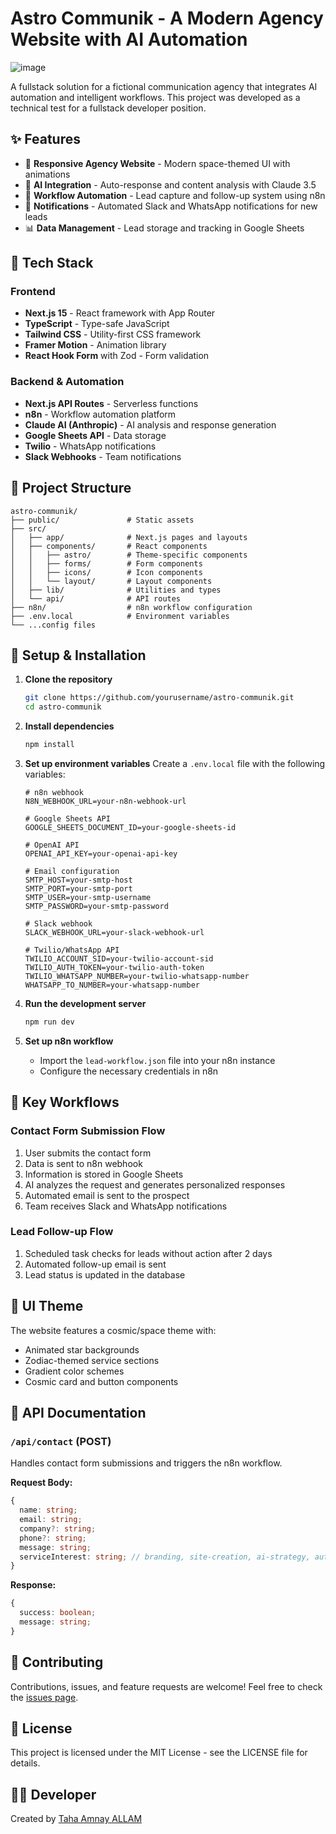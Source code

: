 # Astro Communik - A Modern Agency Website with AI Automation

![image](https://github.com/user-attachments/assets/d4a86399-04c0-4b4d-8417-226ca0d5877c)


A fullstack solution for a fictional communication agency that integrates AI automation and intelligent workflows. This project was developed as a technical test for a fullstack developer position.

## ✨ Features

- 🎨 **Responsive Agency Website** - Modern space-themed UI with animations
- 🤖 **AI Integration** - Auto-response and content analysis with Claude 3.5
- 🔄 **Workflow Automation** - Lead capture and follow-up system using n8n
- 📱 **Notifications** - Automated Slack and WhatsApp notifications for new leads
- 📊 **Data Management** - Lead storage and tracking in Google Sheets

## 🚀 Tech Stack

### Frontend
- **Next.js 15** - React framework with App Router
- **TypeScript** - Type-safe JavaScript
- **Tailwind CSS** - Utility-first CSS framework
- **Framer Motion** - Animation library
- **React Hook Form** with Zod - Form validation

### Backend & Automation
- **Next.js API Routes** - Serverless functions
- **n8n** - Workflow automation platform
- **Claude AI (Anthropic)** - AI analysis and response generation
- **Google Sheets API** - Data storage
- **Twilio** - WhatsApp notifications
- **Slack Webhooks** - Team notifications

## 📂 Project Structure

```
astro-communik/
├── public/               # Static assets
├── src/
│   ├── app/              # Next.js pages and layouts
│   ├── components/       # React components
│   │   ├── astro/        # Theme-specific components
│   │   ├── forms/        # Form components
│   │   ├── icons/        # Icon components
│   │   └── layout/       # Layout components
│   ├── lib/              # Utilities and types
│   └── api/              # API routes
├── n8n/                  # n8n workflow configuration
├── .env.local            # Environment variables
└── ...config files
```

## 🔧 Setup & Installation

1. **Clone the repository**
   ```bash
   git clone https://github.com/yourusername/astro-communik.git
   cd astro-communik
   ```

2. **Install dependencies**
   ```bash
   npm install
   ```

3. **Set up environment variables**
   Create a `.env.local` file with the following variables:
   ```
   # n8n webhook
   N8N_WEBHOOK_URL=your-n8n-webhook-url

   # Google Sheets API
   GOOGLE_SHEETS_DOCUMENT_ID=your-google-sheets-id

   # OpenAI API
   OPENAI_API_KEY=your-openai-api-key

   # Email configuration
   SMTP_HOST=your-smtp-host
   SMTP_PORT=your-smtp-port
   SMTP_USER=your-smtp-username
   SMTP_PASSWORD=your-smtp-password

   # Slack webhook
   SLACK_WEBHOOK_URL=your-slack-webhook-url

   # Twilio/WhatsApp API
   TWILIO_ACCOUNT_SID=your-twilio-account-sid
   TWILIO_AUTH_TOKEN=your-twilio-auth-token
   TWILIO_WHATSAPP_NUMBER=your-twilio-whatsapp-number
   WHATSAPP_TO_NUMBER=your-whatsapp-number
   ```

4. **Run the development server**
   ```bash
   npm run dev
   ```

5. **Set up n8n workflow**
   - Import the `lead-workflow.json` file into your n8n instance
   - Configure the necessary credentials in n8n

## 🌠 Key Workflows

### Contact Form Submission Flow
1. User submits the contact form
2. Data is sent to n8n webhook
3. Information is stored in Google Sheets
4. AI analyzes the request and generates personalized responses
5. Automated email is sent to the prospect
6. Team receives Slack and WhatsApp notifications

### Lead Follow-up Flow
1. Scheduled task checks for leads without action after 2 days
2. Automated follow-up email is sent
3. Lead status is updated in the database

## 🎨 UI Theme

The website features a cosmic/space theme with:
- Animated star backgrounds
- Zodiac-themed service sections
- Gradient color schemes
- Cosmic card and button components

## 📝 API Documentation

### `/api/contact` (POST)
Handles contact form submissions and triggers the n8n workflow.

**Request Body:**
```typescript
{
  name: string;
  email: string;
  company?: string;
  phone?: string;
  message: string;
  serviceInterest: string; // branding, site-creation, ai-strategy, automation
}
```

**Response:**
```typescript
{
  success: boolean;
  message: string;
}
```

## 🤝 Contributing

Contributions, issues, and feature requests are welcome! Feel free to check the [issues page](https://github.com/yourusername/astro-communik/issues).

## 📄 License

This project is licensed under the MIT License - see the LICENSE file for details.

## 👨‍💻 Developer

Created by [Taha Amnay ALLAM](https://github.com/bantaaa)
